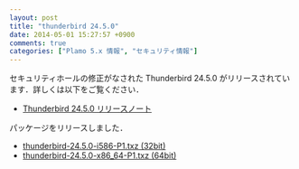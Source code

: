 ```yaml
---
layout: post
title: "thunderbird 24.5.0"
date: 2014-05-01 15:27:57 +0900
comments: true
categories: ["Plamo 5.x 情報", "セキュリティ情報"]
---
```


セキュリティホールの修正がなされた Thunderbird 24.5.0 がリリースされています．詳しくは以下をご覧ください．

* [Thunderbird 24.5.0 リリースノート](http://www.mozilla.jp/thunderbird/24.5.0/releasenotes/)

パッケージをリリースしました．

* [thunderbird-24.5.0-i586-P1.txz (32bit)](ftp://plamo.linet.gr.jp/pub/Plamo-5.x/x86/plamo/04_xapps/thunderbird-24.5.0-i586-P1.txz)
* [thunderbird-24.5.0-x86_64-P1.txz (64bit)](ftp://plamo.linet.gr.jp/pub/Plamo-5.x/x86_64/plamo/04_xapps/thunderbird-24.5.0-x86_64-P1.txz)
